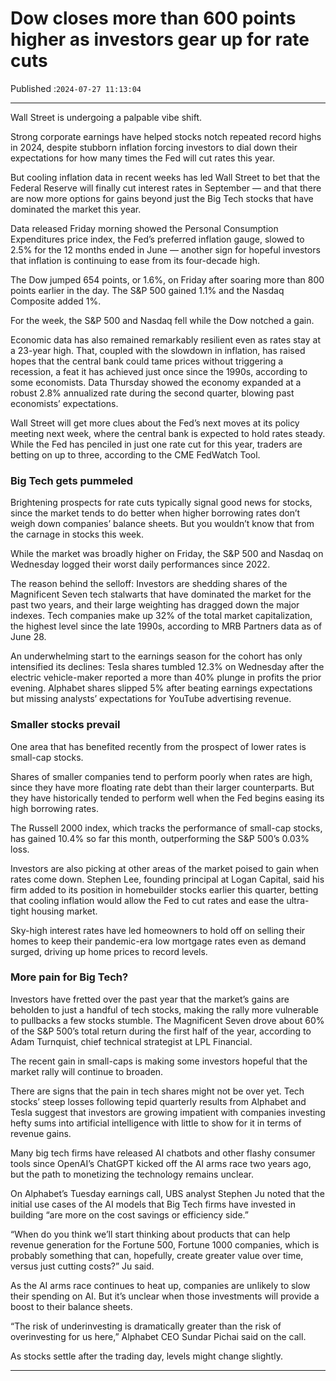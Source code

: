 # Dow closes more than 600 points higher as investors gear up for rate cuts

Published :`2024-07-27 11:13:04`

---

Wall Street is undergoing a palpable vibe shift.

Strong corporate earnings have helped stocks notch repeated record highs in 2024, despite stubborn inflation forcing investors to dial down their expectations for how many times the Fed will cut rates this year.

But cooling inflation data in recent weeks has led Wall Street to bet that the Federal Reserve will finally cut interest rates in September — and that there are now more options for gains beyond just the Big Tech stocks that have dominated the market this year.

Data released Friday morning showed the Personal Consumption Expenditures price index, the Fed’s preferred inflation gauge, slowed to 2.5% for the 12 months ended in June — another sign for hopeful investors that inflation is continuing to ease from its four-decade high.

The Dow jumped 654 points, or 1.6%, on Friday after soaring more than 800 points earlier in the day. The S&P 500 gained 1.1% and the Nasdaq Composite added 1%.

For the week, the S&P 500 and Nasdaq fell while the Dow notched a gain.

Economic data has also remained remarkably resilient even as rates stay at a 23-year high. That, coupled with the slowdown in inflation, has raised hopes that the central bank could tame prices without triggering a recession, a feat it has achieved just once since the 1990s, according to some economists. Data Thursday showed the economy expanded at a robust 2.8% annualized rate during the second quarter, blowing past economists’ expectations.

Wall Street will get more clues about the Fed’s next moves at its policy meeting next week, where the central bank is expected to hold rates steady. While the Fed has penciled in just one rate cut for this year, traders are betting on up to three, according to the CME FedWatch Tool.

### Big Tech gets pummeled

Brightening prospects for rate cuts typically signal good news for stocks, since the market tends to do better when higher borrowing rates don’t weigh down companies’ balance sheets. But you wouldn’t know that from the carnage in stocks this week.

While the market was broadly higher on Friday, the S&P 500 and Nasdaq on Wednesday logged their worst daily performances since 2022.

The reason behind the selloff: Investors are shedding shares of the Magnificent Seven tech stalwarts that have dominated the market for the past two years, and their large weighting has dragged down the major indexes. Tech companies make up 32% of the total market capitalization, the highest level since the late 1990s, according to MRB Partners data as of June 28.

An underwhelming start to the earnings season for the cohort has only intensified its declines: Tesla shares tumbled 12.3% on Wednesday after the electric vehicle-maker reported a more than 40% plunge in profits the prior evening. Alphabet shares slipped 5% after beating earnings expectations but missing analysts’ expectations for YouTube advertising revenue.

### Smaller stocks prevail

One area that has benefited recently from the prospect of lower rates is small-cap stocks.

Shares of smaller companies tend to perform poorly when rates are high, since they have more floating rate debt than their larger counterparts. But they have historically tended to perform well when the Fed begins easing its high borrowing rates.

The Russell 2000 index, which tracks the performance of small-cap stocks, has gained 10.4% so far this month, outperforming the S&P 500’s 0.03% loss.

Investors are also picking at other areas of the market poised to gain when rates come down. Stephen Lee, founding principal at Logan Capital, said his firm added to its position in homebuilder stocks earlier this quarter, betting that cooling inflation would allow the Fed to cut rates and ease the ultra-tight housing market.

Sky-high interest rates have led homeowners to hold off on selling their homes to keep their pandemic-era low mortgage rates even as demand surged, driving up home prices to record levels.

### More pain for Big Tech?

Investors have fretted over the past year that the market’s gains are beholden to just a handful of tech stocks, making the rally more vulnerable to pullbacks a few stocks stumble. The Magnificent Seven drove about 60% of the S&P 500’s total return during the first half of the year, according to Adam Turnquist, chief technical strategist at LPL Financial.

The recent gain in small-caps is making some investors hopeful that the market rally will continue to broaden.

There are signs that the pain in tech shares might not be over yet. Tech stocks’ steep losses following tepid quarterly results from Alphabet and Tesla suggest that investors are growing impatient with companies investing hefty sums into artificial intelligence with little to show for it in terms of revenue gains.

Many big tech firms have released AI chatbots and other flashy consumer tools since OpenAI’s ChatGPT kicked off the AI arms race two years ago, but the path to monetizing the technology remains unclear.

On Alphabet’s Tuesday earnings call, UBS analyst Stephen Ju noted that the initial use cases of the AI models that Big Tech firms have invested in building “are more on the cost savings or efficiency side.”

“When do you think we’ll start thinking about products that can help revenue generation for the Fortune 500, Fortune 1000 companies, which is probably something that can, hopefully, create greater value over time, versus just cutting costs?” Ju said.

As the AI arms race continues to heat up, companies are unlikely to slow their spending on AI. But it’s unclear when those investments will provide a boost to their balance sheets.

“The risk of underinvesting is dramatically greater than the risk of overinvesting for us here,” Alphabet CEO Sundar Pichai said on the call.

As stocks settle after the trading day, levels might change slightly.

---

